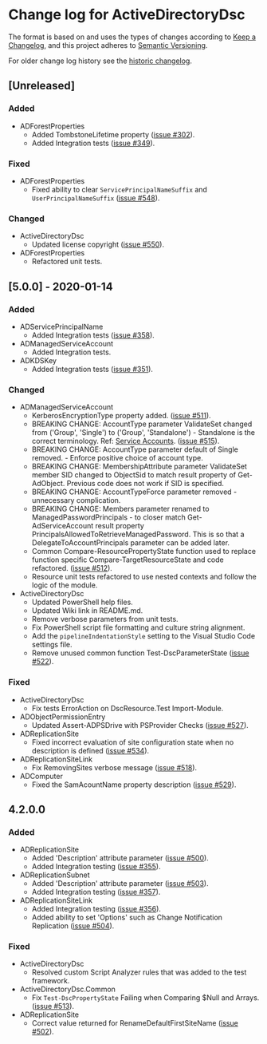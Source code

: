 # Change log for ActiveDirectoryDsc

The format is based on and uses the types of changes according to [Keep a Changelog](https://keepachangelog.com/en/1.0.0/),
and this project adheres to [Semantic Versioning](https://semver.org/spec/v2.0.0.html).

For older change log history see the [historic changelog](HISTORIC_CHANGELOG.md).

## [Unreleased]

### Added

- ADForestProperties
  - Added TombstoneLifetime property ([issue #302](https://github.com/PowerShell/ActiveDirectoryDsc/issues/302)).
  - Added Integration tests ([issue #349](https://github.com/PowerShell/ActiveDirectoryDsc/issues/349)).

### Fixed

- ADForestProperties
  - Fixed ability to clear `ServicePrincipalNameSuffix` and `UserPrincipalNameSuffix` ([issue #548](https://github.com/PowerShell/ActiveDirectoryDsc/issues/548)).

### Changed

- ActiveDirectoryDsc
  - Updated license copyright ([issue #550](https://github.com/PowerShell/ActiveDirectoryDsc/issues/550)).
- ADForestProperties
  - Refactored unit tests.

## [5.0.0] - 2020-01-14

### Added

- ADServicePrincipalName
  - Added Integration tests ([issue #358](https://github.com/PowerShell/ActiveDirectoryDsc/issues/358)).
- ADManagedServiceAccount
  - Added Integration tests.
- ADKDSKey
  - Added Integration tests ([issue #351](https://github.com/PowerShell/ActiveDirectoryDsc/issues/351)).

### Changed

- ADManagedServiceAccount
  - KerberosEncryptionType property added. ([issue #511](https://github.com/PowerShell/ActiveDirectoryDsc/issues/511)).
  - BREAKING CHANGE: AccountType parameter ValidateSet changed from ('Group', 'Single') to ('Group', 'Standalone') - Standalone is the correct terminology. Ref: [Service Accounts](https://docs.microsoft.com/en-us/windows/security/identity-protection/access-control/service-accounts).
  ([issue #515](https://github.com/PowerShell/ActiveDirectoryDsc/issues/515)).
  - BREAKING CHANGE: AccountType parameter default of Single removed. - Enforce positive choice of account type.
  - BREAKING CHANGE: MembershipAttribute parameter ValidateSet member SID changed to ObjectSid to match result property of Get-AdObject. Previous code does not work if SID is specified.
  - BREAKING CHANGE: AccountTypeForce parameter removed - unnecessary complication.
  - BREAKING CHANGE: Members parameter renamed to ManagedPasswordPrincipals - to closer match Get-AdServiceAccount result property PrincipalsAllowedToRetrieveManagedPassword. This is so that a DelegateToAccountPrincipals parameter can be added later.
  - Common Compare-ResourcePropertyState function used to replace function specific Compare-TargetResourceState and code refactored.
  ([issue #512](https://github.com/PowerShell/ActiveDirectoryDsc/issues/512)).
  - Resource unit tests refactored to use nested contexts and follow the logic of the module.
- ActiveDirectoryDsc
  - Updated PowerShell help files.
  - Updated Wiki link in README.md.
  - Remove verbose parameters from unit tests.
  - Fix PowerShell script file formatting and culture string alignment.
  - Add the `pipelineIndentationStyle` setting to the Visual Studio Code settings file.
  - Remove unused common function Test-DscParameterState ([issue #522](https://github.com/dsccommunity/ActiveDirectoryDsc/issues/522)).

### Fixed

- ActiveDirectoryDsc
  - Fix tests ErrorAction on DscResource.Test Import-Module.
- ADObjectPermissionEntry
  - Updated Assert-ADPSDrive with PSProvider Checks ([issue #527](https://github.com/PowerShell/ActiveDirectoryDsc/issues/527)).
- ADReplicationSite
  - Fixed incorrect evaluation of site configuration state when no description is defined ([issue #534](https://github.com/dsccommunity/ActiveDirectoryDsc/issues/534)).
- ADReplicationSiteLink
  - Fix RemovingSites verbose message ([issue #518](https://github.com/PowerShell/ActiveDirectoryDsc/issues/518)).
- ADComputer
  - Fixed the SamAcountName property description ([issue #529](https://github.com/dsccommunity/ActiveDirectoryDsc/issues/529)).

## 4.2.0.0

### Added

- ADReplicationSite
  - Added 'Description' attribute parameter ([issue #500](https://github.com/PowerShell/ActiveDirectoryDsc/issues/500)).
  - Added Integration testing ([issue #355](https://github.com/PowerShell/ActiveDirectoryDsc/issues/355)).
- ADReplicationSubnet
  - Added 'Description' attribute parameter ([issue #503](https://github.com/PowerShell/ActiveDirectoryDsc/issues/500)).
  - Added Integration testing ([issue #357](https://github.com/PowerShell/ActiveDirectoryDsc/issues/357)).
- ADReplicationSiteLink
  - Added Integration testing ([issue #356](https://github.com/PowerShell/ActiveDirectoryDsc/issues/356)).
  - Added ability to set 'Options' such as Change Notification Replication ([issue #504](https://github.com/PowerShell/ActiveDirectoryDsc/issues/504)).

### Fixed

- ActiveDirectoryDsc
  - Resolved custom Script Analyzer rules that was added to the test framework.
- ActiveDirectoryDsc.Common
  - Fix `Test-DscPropertyState` Failing when Comparing $Null and Arrays. ([issue #513](https://github.com/PowerShell/ActiveDirectoryDsc/issues/513)).
- ADReplicationSite
  - Correct value returned for RenameDefaultFirstSiteName ([issue #502](https://github.com/PowerShell/ActiveDirectoryDsc/issues/502)).
